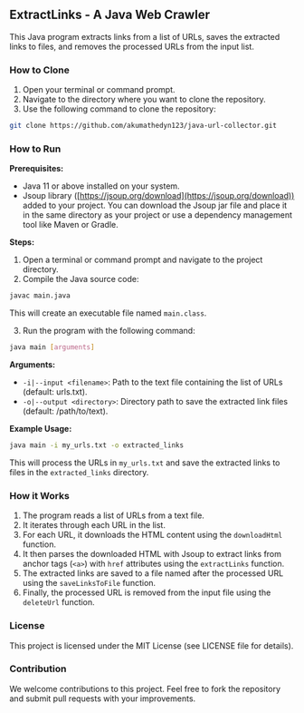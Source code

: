 ## ExtractLinks - A Java Web Crawler 

This Java program extracts links from a list of URLs, saves the extracted links to files, and removes the processed URLs from the input list. 

### How to Clone

1.  Open your terminal or command prompt. 
2.  Navigate to the directory where you want to clone the repository.
3.  Use the following command to clone the repository:

```bash
git clone https://github.com/akumathedyn123/java-url-collector.git
```


### How to Run

**Prerequisites:**

* Java 11 or above installed on your system.
* Jsoup library ([https://jsoup.org/download](https://jsoup.org/download)) added to your project. You can download the Jsoup jar file and place it in the same directory as your project or use a dependency management tool like Maven or Gradle.

**Steps:**

1.  Open a terminal or command prompt and navigate to the project directory.
2.  Compile the Java source code:

```bash
javac main.java
```

This will create an executable file named `main.class`.

3.  Run the program with the following command:

```bash
java main [arguments]
```

**Arguments:**

* `-i|--input <filename>`: Path to the text file containing the list of URLs (default: urls.txt).
* `-o|--output <directory>`: Directory path to save the extracted link files (default: /path/to/text).

**Example Usage:**

```bash
java main -i my_urls.txt -o extracted_links
```

This will process the URLs in `my_urls.txt` and save the extracted links to files in the `extracted_links` directory.

### How it Works

1. The program reads a list of URLs from a text file.
2. It iterates through each URL in the list.
3. For each URL, it downloads the HTML content using the `downloadHtml` function.
4. It then parses the downloaded HTML with Jsoup to extract links from anchor tags (`<a>`) with `href` attributes using the `extractLinks` function.
5. The extracted links are saved to a file named after the processed URL using the `saveLinksToFile` function.
6. Finally, the processed URL is removed from the input file using the `deleteUrl` function.


### License

This project is licensed under the MIT License (see LICENSE file for details).

### Contribution

We welcome contributions to this project. Feel free to fork the repository and submit pull requests with your improvements.
